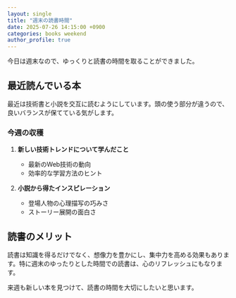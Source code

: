 ```yaml
---
layout: single
title: "週末の読書時間"
date: 2025-07-26 14:15:00 +0900
categories: books weekend
author_profile: true
---
```


今日は週末なので、ゆっくりと読書の時間を取ることができました。

## 最近読んでいる本

最近は技術書と小説を交互に読むようにしています。頭の使う部分が違うので、良いバランスが保てている気がします。

### 今週の収穫

1. **新しい技術トレンドについて学んだこと**
   - 最新のWeb技術の動向
   - 効率的な学習方法のヒント

2. **小説から得たインスピレーション**
   - 登場人物の心理描写の巧みさ
   - ストーリー展開の面白さ

## 読書のメリット

読書は知識を得るだけでなく、想像力を豊かにし、集中力を高める効果もあります。特に週末のゆったりとした時間での読書は、心のリフレッシュにもなります。

来週も新しい本を見つけて、読書の時間を大切にしたいと思います。